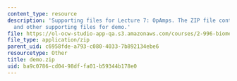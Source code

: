 ```yaml
---
content_type: resource
description: 'Supporting files for Lecture 7: OpAmps. The ZIP file contains: main.c
  and other supporting files for demo.'
file: https://ol-ocw-studio-app-qa.s3.amazonaws.com/courses/2-996-biomedical-devices-design-laboratory-fall-2007/ba9c0786cd0498dffa01b59344b178e0_demo.zip
file_type: application/zip
parent_uid: c6958fde-a793-c080-4033-7b892134ebe6
resourcetype: Other
title: demo.zip
uid: ba9c0786-cd04-98df-fa01-b59344b178e0
---
```

